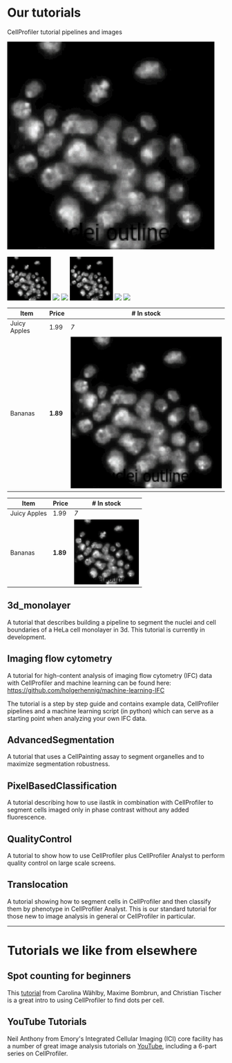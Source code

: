 # Our tutorials
CellProfiler tutorial pipelines and images

![](Revitalize_example_pipelines/giftry2.gif)

<img src="https://github.com/rsenft1/tutorials/blob/master/Revitalize_example_pipelines/giftry2.gif" width="20%">
<img src="./blob/master/Revitalize_example_pipelines/giftry2.gif" width="20%">
<img src="blob/master/Revitalize_example_pipelines/giftry2.gif" width="20%">
<img src="Revitalize_example_pipelines/giftry2.gif" width="20%">
<img src="/blob/master/Revitalize_example_pipelines/giftry2.gif" width="20%">
<img src="https://github.com/rsenft1/tutorials/Revitalize_example_pipelines/giftry2.gif" width="20%">



| Item         | Price     | # In stock |
|--------------|-----------|------------|
| Juicy Apples | 1.99      | *7*        |
| Bananas      | **1.89**  | <img src="https://github.com/rsenft1/tutorials/blob/master/Revitalize_example_pipelines/giftry2.gif" width="100%">      |

| Item         | Price     | # In stock |
|--------------|-----------|------------|
| Juicy Apples | 1.99      | *7*        |
| Bananas      | **1.89**  | <img src="Revitalize_example_pipelines/giftry2.gif" width="150">      |


## 3d_monolayer

A tutorial that describes building a pipeline to segment the nuclei and cell boundaries of a HeLa cell monolayer in 3d.  This tutorial is currently in development.

## Imaging flow cytometry
A tutorial for high-content analysis of imaging flow cytometry (IFC) data with CellProfiler and machine learning can be found here:
https://github.com/holgerhennig/machine-learning-IFC

The tutorial is a step by step guide and contains example data, CellProfiler pipelines and a machine learning script (in python) which can serve as a starting point when analyzing your own IFC data.

## AdvancedSegmentation

A tutorial that uses a CellPainting assay to segment organelles and to maximize segmentation robustness.

## PixelBasedClassification

A tutorial describing how to use ilastik in combination with CellProfiler to segment cells imaged only in phase contrast without any added fluorescence.

## QualityControl

A tutorial to show how to use CellProfiler plus CellProfiler Analyst to perform quality control on large scale screens.

## Translocation

A tutorial showing how to segment cells in CellProfiler and then classify them by phenotype in CellProfiler Analyst.  This is our standard tutorial for those new to image analysis in general or CellProfiler in particular.


-----
# Tutorials we like from elsewhere

## Spot counting for beginners

This [tutorial](https://github.com/tischi/cellprofiler-practical-NeuBIAS-Lisbon-2017/blob/master/practical-handout.md) from Carolina Wählby, Maxime Bombrun, and Christian Tischer is a great intro to using CellProfiler to find dots per cell.

## YouTube Tutorials

Neil Anthony from Emory's Integrated Cellular Imaging (ICI) core facility has a number of great image analysis tutorials on [YouTube](https://www.youtube.com/watch?v=IXsTba9Nxok&list=PL5Edc1v41fyBlbysy_1750IiT2xk6sDqO), including a 6-part series on CellProfiler.

